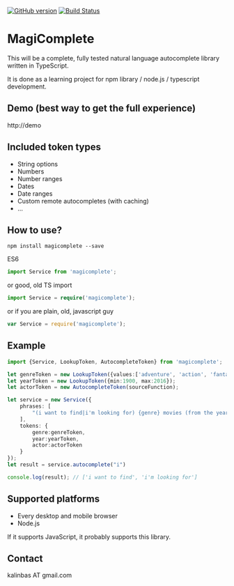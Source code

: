 [![GitHub version](https://badge.fury.io/gh/kalinbas%2Fmagicomplete.svg)](https://badge.fury.io/gh/kalinbas%2Fmagicomplete)
[![Build Status](https://travis-ci.org/kalinbas/magicomplete.svg?branch=master)](https://travis-ci.org/kalinbas/magicomplete)

MagiComplete
====================
This will be a complete, fully tested natural language autocomplete library written in TypeScript.

It is done as a learning project for npm library / node.js / typescript development.


Demo (best way to get the full experience)
---------------------
http://demo


Included token types
---------------------

- String options
- Numbers
- Number ranges
- Dates
- Date ranges
- Custom remote autocompletes (with caching)
- ...


How to use?
--------------------

`npm install magicomplete --save`

ES6
```typescript
import Service from 'magicomplete';
```
or good, old TS import
```typescript
import Service = require('magicomplete');
```
or if you are plain, old, javascript guy
```js
var Service = require('magicomplete');
```

Example
--------------------
```typescript
import {Service, LookupToken, AutocompleteToken} from 'magicomplete';

let genreToken = new LookupToken({values:['adventure', 'action', 'fantasy']});
let yearToken = new LookupToken({min:1900, max:2016});
let actorToken = new AutocompleteToken(sourceFunction);

let service = new Service({
	phrases: [
		"(i want to find|i'm looking for) {genre} movies (from the year {year}|with {actor}|ordered by (asc|desc)){0,3}"
	],
	tokens: {
		genre:genreToken,
		year:yearToken,
		actor:actorToken
	}
}); 
let result = service.autocomplete("i")

console.log(result); // ['i want to find', 'i'm looking for']
```

Supported platforms
--------------------

- Every desktop and mobile browser
- Node.js

If it supports JavaScript, it probably supports this library.

Contact
--------------------

kalinbas AT gmail.com 

